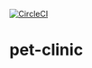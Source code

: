 [![CircleCI](https://circleci.com/gh/imadham/pet-clinic.svg?style=svg)](https://circleci.com/gh/imadham/pet-clinic)

# pet-clinic

